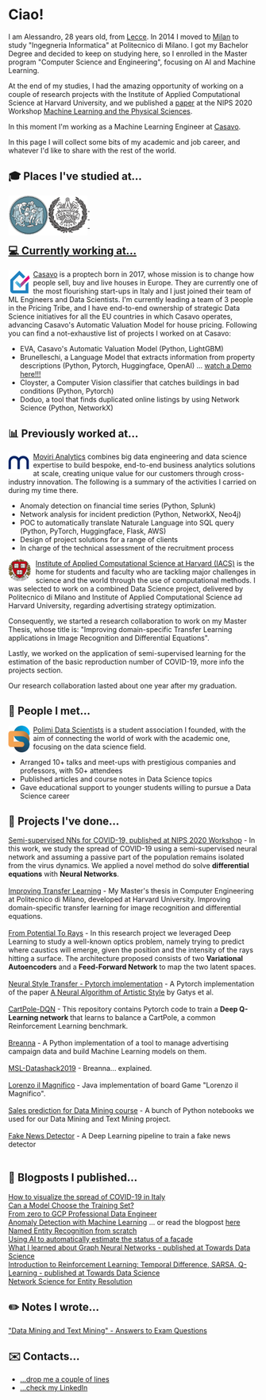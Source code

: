 # Ciao!

I am Alessandro, 28 years old, from [Lecce](https://www.youtube.com/watch?v=bdYtSIDzN00&t). In 2014 I moved to [Milan](https://www.youtube.com/watch?v=fL_-mC7DHs8) to study "Ingegneria Informatica" at Politecnico di Milano. 
I got my Bachelor Degree and decided to keep on studying here, so I enrolled in the Master program "Computer Science and Engineering", focusing on AI and Machine Learning. 

At the end of my studies, I had the amazing opportunity of working on a couple of research projects with the Institute of Applied Computational Science at Harvard University, and we published a [paper](https://arxiv.org/abs/2010.05074) at the NIPS 2020 Workshop [Machine Learning and the Physical Sciences](https://ml4physicalsciences.github.io/2020/).

In this moment I'm working as a Machine Learning Engineer at [Casavo](https://casavo.com/it/).

In this page I will collect some bits of my academic and job career, and whatever I'd like to share with the rest of the world.


## :mortar_board: Places I've studied at...
<a href="https://www.polimi.it/">
<img align="left" width="80" height="80" padding-right=1000px src="/images/polimi.png">
</a>
<a href="https://www.chalmers.se/en">
<img align="left" width="80" height="80" src="/images/chalmers.png">


\
&nbsp;
\
&nbsp;
\
&nbsp;

## 💻 Currently working at...
<a href="https://casavo.com/it/">
<img align="left" width="50" height="50" padding-right=1000px src="/images/casavo.png">
</a>

[Casavo](https://casavo.com/it/) is a proptech born in 2017, whose mission is to change how people sell, buy and live houses in Europe. They are currently one of the most flourishing start-ups in Italy and I just joined their team of ML Engineers and Data Scientists. I'm currently leading a team of 3 people in the Pricing Tribe, and I have end-to-end ownership of strategic Data Science initiatives for all the EU countries in which Casavo operates, advancing Casavo's Automatic Valuation Model for house pricing. Following you can find a not-exhaustive list of projects I worked on at Casavo:
  
- EVA, Casavo's Automatic Valuation Model (Python, LightGBM)
- Brunelleschi, a Language Model that extracts information from property descriptions (Python, Pytorch, Huggingface, OpenAI) ... [watch a Demo here!!!](https://youtu.be/ILyLISZon2M)
- Cloyster, a Computer Vision classifier that catches buildings in bad conditions (Python, Pytorch)
- Doduo, a tool that finds duplicated online listings by using Network Science (Python, NetworkX)


## :bar_chart: Previously worked at...
<a href="https://www.moviri.com/analytics/">
<img align="left" width="50" height="42" src="/images/moviri.png">
</a>

[Moviri Analytics](https://www.moviri.com/analytics/) combines big data engineering and data science expertise to build bespoke, end-to-end business analytics solutions at scale, creating unique value for our customers through cross-industry innovation. The following is a summary of the activities I carried on during my time there.


- Anomaly detection on financial time series (Python, Splunk)
- Network analysis for incident prediction (Python, NetworkX, Neo4j)
- POC to automatically translate Naturale Language into SQL query (Python, PyTorch, Huggingface, Flask, AWS)
- Design of project solutions for a range of clients
- In charge of the technical assessment of the recruitment process

<a href="https://iacs.seas.harvard.edu/">
<img align="left" width="55" height="46" src="/images/harvard-1.png">
</a>

[Institute of Applied Computational Science at Harvard (IACS)](https://iacs.seas.harvard.edu/) is the home for students and faculty who are tackling major challenges in science and the world through the use of computational methods.
I was selected to work on a combined Data Science project, delivered by Politecnico di Milano and Institute of Applied Computational Science ad Harvard University, regarding advertising strategy optimization.

Consequently, we started a research collaboration to work on my Master Thesis, whose title is: "Improving domain-specific Transfer Learning applications in Image Recognition and Differential Equations".

Lastly, we worked on the application of semi-supervised learning for the estimation of the basic reproduction number of COVID-19, more info the projects section.
  
Our research collaboration lasted about one year after my graduation.

## :raised_hands: People I met...
<a href="https://polimidatascientists.it/index.html">
<img align="left" width="50" height="54" src="/images/pmds.png">
</a>

[Polimi Data Scientists](https://polimidatascientists.it/index.html) is a student association I founded, with the aim of connecting the world of work with the academic one, focusing on the data science field. 

- Arranged 10+ talks and meet-ups with prestigious companies and professors, with 50+ attendees
- Published articles and course notes in Data Science topics
- Gave educational support to younger students willing to pursue a Data Science career

## :mag_right: Projects I've done...
[Semi-supervised NNs for COVID-19, published at NIPS 2020 Workshop](https://github.com/alessandropaticchio/semi_supervised_nn_for_covid19/blob/master/README.md) -  In this work, we study the spread of COVID-19 using a semi-supervised neural network and assuming a passive part of the population remains isolated from the virus dynamics. We applied a novel method do solve **differential equations** with **Neural Networks**.<br><br />
[Improving Transfer Learning](https://github.com/alessandropaticchio/improving-transfer-learning) - My Master's thesis in Computer Engineering at Politecnico di Milano, developed at Harvard University. Improving domain-specific transfer learning for image recognition and differential equations.<br><br />
[From Potential To Rays](https://github.com/alessandropaticchio/from_potential_to_rays/tree/main) -  In this research project we leveraged Deep Learning to study a well-known optics problem, namely trying to predict where caustics will emerge, given the position and the intensity of the rays hitting a surface. The architecture proposed consists of two **Variational Autoencoders** and a **Feed-Forward Network** to map the two latent spaces.<br><br />
[Neural Style Transfer - Pytorch implementation](https://github.com/alessandropaticchio/neural_style_transfer/) - A Pytorch implementation of the paper [A Neural Algorithm of Artistic Style](https://arxiv.org/abs/1508.06576) by Gatys et al.<br><br />
[CartPole-DQN](https://github.com/alessandropaticchio/CartPole-DQN) - This repository contains Pytorch code to train a **Deep Q-Learning network** that learns to balance a CartPole, a common Reinforcement Learning benchmark.<br><br />
[Breanna](https://github.com/alessandropaticchio/Breanna) - A Python implementation of a tool to manage advertising campaign data and build Machine Learning models on them.<br><br />
[MSL-Datashack2019](https://alefac912.github.io/MSL-datashack2019/) - Breanna... explained.<br><br />
[Lorenzo il Magnifico](https://github.com/alessandropaticchio/Lorenzo-il-Magnifico) - Java implementation of board Game "Lorenzo il Magnifico".<br><br />
[Sales prediction for Data Mining course](https://github.com/alessandropaticchio/DMTM_2018-Sales-prediction) - A bunch of Python notebooks we used for our Data Mining and Text Mining project.<br><br />
[Fake News Detector](https://github.com/alessandropaticchio/Fake-News-Detector) - A Deep Learning pipeline to train a fake news detector <br><br />


## :newspaper: Blogposts I published...
[How to visualize the spread of COVID-19 in Italy](https://medium.com/polimi-data-scientists/how-to-visualize-the-spread-of-covid-19-in-italy-6d9ddea18a02) <br>
[Can a Model Choose the Training Set?](https://medium.com/polimi-data-scientists/can-a-model-choose-the-training-set-76ab610d24f2) <br>
[From zero to GCP Professional Data Engineer](https://medium.com/polimi-data-scientists/from-zero-to-gcp-professional-data-engineer-d46e520a8a76) <br>
[Anomaly Detection with Machine Learning](https://lp.moviri.com/guide-anomaly-detection-with-machine-learning) ... or read the blogpost [here](https://www.moviri.com/case-study/real-time-anomaly-detection/) <br>
[Named Entity Recognition from scratch](https://medium.com/@alessandropaticchio/named-entity-recognition-from-scratch-e76b9b3affad)<br>
[Using AI to automatically estimate the status of a façade](https://medium.com/casavo/using-ai-to-automatically-estimate-the-status-of-a-fa%C3%A7ade-c84c2a90549e)<br>
[What I learned about Graph Neural Networks - published at Towards Data Science](https://medium.com/@alessandropaticchio/what-i-learned-about-graph-neural-networks-e17bb0d70a7f)<br>
[Introduction to Reinforcement Learning: Temporal Difference, SARSA, Q-Learning - published at Towards Data Science](https://towardsdatascience.com/introduction-to-reinforcement-learning-temporal-difference-sarsa-q-learning-e8f22669c366)<br>
[Network Science for Entity Resolution](https://shorturl.at/jlNTX)

## :pencil2: Notes I wrote...
["Data Mining and Text Mining" - Answers to Exam Questions](https://polimidatascientists.it/assets/docs/DMTM_QA_PMDS.pdf) <br>

## :envelope: Contacts...
* [...drop me a couple of lines](mailto:alessandropaticchio@gmail.com) <br>
* [...check my LinkedIn](https://www.linkedin.com/in/alessandro-paticchio-a3b6b7138/)





